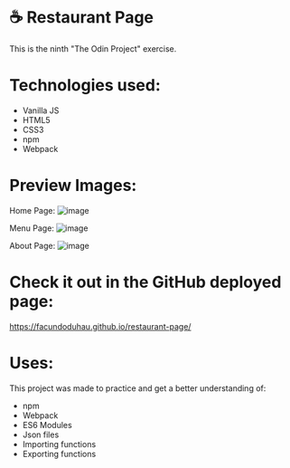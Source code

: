 #  ☕ Restaurant Page

This is the ninth "The Odin Project" exercise.

# Technologies used:
* Vanilla JS
* HTML5
* CSS3
* npm
* Webpack

# Preview Images:
Home Page:
![image](https://github.com/user-attachments/assets/22464dde-45fe-4290-a6bd-f1fca183fe38)

Menu Page:
![image](https://github.com/user-attachments/assets/a4358647-4ff0-4728-9eee-9bda28c3a1aa)

About Page:
![image](https://github.com/user-attachments/assets/2ef57e3d-94e1-4ce7-9479-c816ca2a4aa7)

# Check it out in the GitHub deployed page:
https://facundoduhau.github.io/restaurant-page/

# Uses:
This project was made to practice and get a better understanding of:
* npm
* Webpack
* ES6 Modules
* Json files
* Importing functions
* Exporting functions
